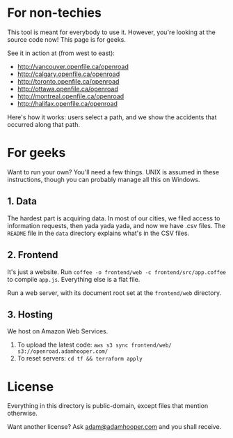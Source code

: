 # For non-techies

This tool is meant for everybody to use it. However, you're looking at the source code now! This page is for geeks.

See it in action at (from west to east):

* http://vancouver.openfile.ca/openroad
* http://calgary.openfile.ca/openroad
* http://toronto.openfile.ca/openroad
* http://ottawa.openfile.ca/openroad
* http://montreal.openfile.ca/openroad
* http://halifax.openfile.ca/openroad

Here's how it works: users select a path, and we show the accidents that occurred along that path.

# For geeks

Want to run your own? You'll need a few things. UNIX is assumed in these instructions, though you can probably manage all this on Windows.

## 1. Data

The hardest part is acquiring data. In most of our cities, we filed access to information requests, then yada yada yada, and now we have .csv files. The `README` file in the `data` directory explains what's in the CSV files.

## 2. Frontend

It's just a website. Run `coffee -o frontend/web -c frontend/src/app.coffee` to compile `app.js`. Everything else is a flat file.

Run a web server, with its document root set at the `frontend/web` directory.

## 3. Hosting

We host on Amazon Web Services.

1. To upload the latest code: `aws s3 sync frontend/web/ s3://openroad.adamhooper.com/`
2. To reset servers: `cd tf && terraform apply`

# License

Everything in this directory is public-domain, except files that mention otherwise.

Want another license? Ask adam@adamhooper.com and you shall receive.
